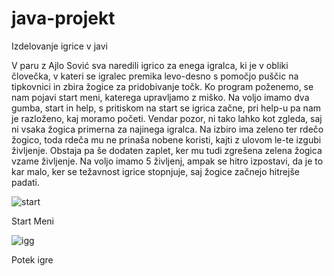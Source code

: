 # java-projekt
Izdelovanje igrice v javi


V paru z Ajlo Sović sva naredili igrico za enega igralca, ki je v obliki človečka, v kateri se igralec premika levo-desno s pomočjo puščic na tipkovnici in zbira žogice za pridobivanje točk. Ko program poženemo, se nam pojavi start meni, katerega upravljamo z miško. Na voljo imamo dva gumba, start in help, s pritiskom na start se igrica začne, pri help-u pa nam je razloženo, kaj moramo početi. Vendar pozor, ni tako lahko kot zgleda, saj ni vsaka žogica primerna za najinega igralca. Na izbiro ima zeleno ter rdečo žogico, toda rdeča mu ne prinaša nobene koristi, kajti z ulovom le-te izgubi življenje. Obstaja pa še dodaten zaplet, ker mu tudi zgrešena zelena žogica vzame življenje. Na voljo imamo 5 življenj, ampak se hitro izpostavi, da je to kar malo, ker se težavnost igrice stopnjuje, saj žogice začnejo hitrejše padati. 

![start](https://user-images.githubusercontent.com/57373894/120113841-a7305480-c17c-11eb-8697-986fa0f33600.jpg)

Start Meni


![igg](https://user-images.githubusercontent.com/57373894/120113849-abf50880-c17c-11eb-9fea-4d7dee92371c.jpg)

Potek igre

